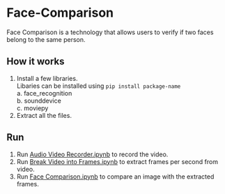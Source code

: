 # Face-Comparison
Face Comparison is a technology that allows users to verify if two faces belong to the same person. 
## How it works
1. Install a few libraries. \
   Libaries can be installed using `pip install package-name` \
a. face_recognition \
b. sounddevice \
c. moviepy
2. Extract all the files.
## Run
1. Run [Audio Video Recorder.ipynb](https://github.com/shipraguin/Face-Comparison/blob/master/Audio%20Video%20Recorder.ipynb) to record the video.
2. Run [Break Video into Frames.ipynb](https://github.com/shipraguin/Face-Comparison/blob/master/Break%20Video%20into%20Frames.ipynb) to extract frames per second from video.
3. Run [Face Comparison.ipynb](https://github.com/shipraguin/Face-Comparison/blob/master/Face%20Comparison.ipynb) to compare an image with the extracted frames.
